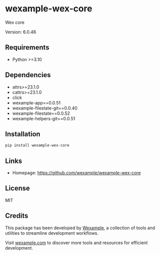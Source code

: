 # wexample-wex-core

Wex core

Version: 6.0.46

## Requirements

- Python >=3.10

## Dependencies

- attrs>=23.1.0
- cattrs>=23.1.0
- click
- wexample-app==0.0.51
- wexample-filestate-git==0.0.40
- wexample-filestate==0.0.52
- wexample-helpers-git==0.0.51

## Installation

```bash
pip install wexample-wex-core
```

## Links

- Homepage: https://github.com/wexample/wexample-wex-core

## License

MIT
## Credits

This package has been developed by [Wexample](https://wexample.com), a collection of tools and utilities to streamline development workflows.

Visit [wexample.com](https://wexample.com) to discover more tools and resources for efficient development.